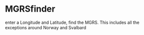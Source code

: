 # MGRSfinder
enter a Longitude and Latitude, find the MGRS.  This includes all the exceptions
around Norway and Svalbard

